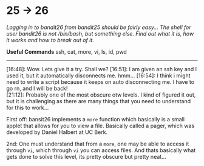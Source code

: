 # 25 -> 26

*Logging in to bandit26 from bandit25 should be fairly easy… The shell for user bandit26 is not /bin/bash, but something else. Find out what it is, how it works and how to break out of it.*

**Useful Commands**
ssh, cat, more, vi, ls, id, pwd

-------

[16:48]: Wow. Lets give it a try. Shall we?
[16:51]: I am given an ssh key and I used it, but it automatically disconnects me. hmm...
[16:54]: I think i might need to write a script because it keeps on auto disconnecting me. I have to go rn, and I will be back!       
[21:12]: Probably one of the most obscure otw levels. I kind of figured it out, but it is challenging as there are many things that you need to understand for this to work...      

First off: bansit26 implements a `more` function which basically is a small applet that allows for you to view a file. Basically called a pager, which was developed by Daniel Halbert at UC Berk. 

2nd: One must understand that from a `more`, one may be able to access it through `vi`, which through `vi` you can access files. And thats basically what gets done to solve this level, its pretty obscure but pretty neat...      

